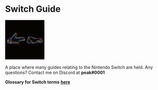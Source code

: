 # Switch Guide

![](.gitbook/assets/a_14c81aebe5009e3d163e53eff80e2435.gif)

A place where many guides relating to the Nintendo Switch are held. Any questions? Contact me on Discord at **peak\#0001**

**Glossary for Switch terms** [**here**](https://nh-server.github.io/switch-guide/extras/glossary/)

